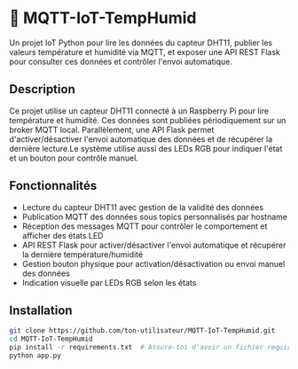 # 📡 MQTT-IoT-TempHumid
Un projet IoT Python pour lire les données du capteur DHT11, publier les valeurs température et humidité via MQTT, et exposer une API REST Flask pour consulter ces données et contrôler l'envoi automatique.

## Description
Ce projet utilise un capteur DHT11 connecté à un Raspberry Pi pour lire température et humidité. Ces données sont publiées périodiquement sur un broker MQTT local. Parallèlement, une API Flask permet d'activer/désactiver l'envoi automatique des données et de récupérer la dernière lecture.Le système utilise aussi des LEDs RGB pour indiquer l'état et un bouton pour contrôle manuel.

## Fonctionnalités

- Lecture du capteur DHT11 avec gestion de la validité des données
- Publication MQTT des données sous topics personnalisés par hostname
- Réception des messages MQTT pour contrôler le comportement et afficher des états LED
- API REST Flask pour activer/désactiver l'envoi automatique et récupérer la dernière température/humidité
- Gestion bouton physique pour activation/désactivation ou envoi manuel des données
- Indication visuelle par LEDs RGB selon les états

## Installation
```bash
git clone https://github.com/ton-utilisateur/MQTT-IoT-TempHumid.git
cd MQTT-IoT-TempHumid
pip install -r requirements.txt  # Assure-toi d'avoir un fichier requirements.txt adapté
python app.py
```


